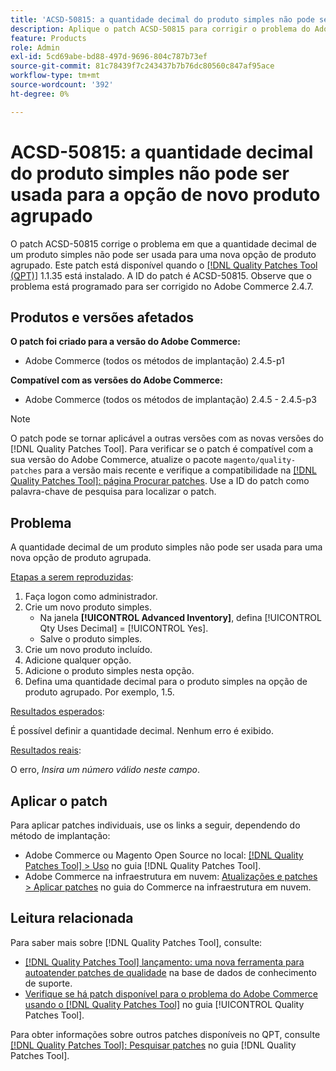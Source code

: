 ```yaml
---
title: 'ACSD-50815: a quantidade decimal do produto simples não pode ser usada para a opção de novo produto agrupado'
description: Aplique o patch ACSD-50815 para corrigir o problema do Adobe Commerce em que a quantidade decimal de um produto simples não pode ser usada para uma nova opção de produto agrupado.
feature: Products
role: Admin
exl-id: 5cd69abe-bd88-497d-9696-804c787b73ef
source-git-commit: 81c78439f7c243437b7b76dc80560c847af95ace
workflow-type: tm+mt
source-wordcount: '392'
ht-degree: 0%

---
```


# ACSD-50815: a quantidade decimal do produto simples não pode ser usada para a opção de novo produto agrupado

O patch ACSD-50815 corrige o problema em que a quantidade decimal de um produto simples não pode ser usada para uma nova opção de produto agrupado. Este patch está disponível quando o [[!DNL Quality Patches Tool (QPT)]](https://experienceleague.adobe.com/pt-br/docs/commerce-knowledge-base/kb/announcements/commerce-announcements/magento-quality-patches-released-new-tool-to-self-serve-quality-patches) 1.1.35 está instalado. A ID do patch é ACSD-50815. Observe que o problema está programado para ser corrigido no Adobe Commerce 2.4.7.

## Produtos e versões afetados

**O patch foi criado para a versão do Adobe Commerce:**

* Adobe Commerce (todos os métodos de implantação) 2.4.5-p1

**Compatível com as versões do Adobe Commerce:**

* Adobe Commerce (todos os métodos de implantação) 2.4.5 - 2.4.5-p3

>[!NOTE]
>
>O patch pode se tornar aplicável a outras versões com as novas versões do [!DNL Quality Patches Tool]. Para verificar se o patch é compatível com a sua versão do Adobe Commerce, atualize o pacote `magento/quality-patches` para a versão mais recente e verifique a compatibilidade na [[!DNL Quality Patches Tool]: página Procurar patches](https://experienceleague.adobe.com/tools/commerce-quality-patches/index.html?lang=pt-BR). Use a ID do patch como palavra-chave de pesquisa para localizar o patch.

## Problema

A quantidade decimal de um produto simples não pode ser usada para uma nova opção de produto agrupada.

<u>Etapas a serem reproduzidas</u>:

1. Faça logon como administrador.
1. Crie um novo produto simples.
   * Na janela **[!UICONTROL Advanced Inventory]**, defina [!UICONTROL Qty Uses Decimal] = [!UICONTROL Yes].
   * Salve o produto simples.
1. Crie um novo produto incluído.
1. Adicione qualquer opção.
1. Adicione o produto simples nesta opção.
1. Defina uma quantidade decimal para o produto simples na opção de produto agrupado. Por exemplo, 1.5.

<u>Resultados esperados</u>:

É possível definir a quantidade decimal. Nenhum erro é exibido.

<u>Resultados reais</u>:

O erro, *Insira um número válido neste campo*.

## Aplicar o patch

Para aplicar patches individuais, use os links a seguir, dependendo do método de implantação:

* Adobe Commerce ou Magento Open Source no local: [[!DNL Quality Patches Tool] > Uso](/help/tools/quality-patches-tool/usage.md) no guia [!DNL Quality Patches Tool].
* Adobe Commerce na infraestrutura em nuvem: [Atualizações e patches > Aplicar patches](https://experienceleague.adobe.com/docs/commerce-cloud-service/user-guide/develop/upgrade/apply-patches.html?lang=pt-BR) no guia do Commerce na infraestrutura em nuvem.

## Leitura relacionada

Para saber mais sobre [!DNL Quality Patches Tool], consulte:

* [[!DNL Quality Patches Tool] lançamento: uma nova ferramenta para autoatender patches de qualidade](https://experienceleague.adobe.com/pt-br/docs/commerce-knowledge-base/kb/announcements/commerce-announcements/magento-quality-patches-released-new-tool-to-self-serve-quality-patches) na base de dados de conhecimento de suporte.
* [Verifique se há patch disponível para o problema do Adobe Commerce usando o  [!DNL Quality Patches Tool]](/help/tools/quality-patches-tool/patches-available-in-qpt/check-patch-for-magento-issue-with-magento-quality-patches.md) no guia [!UICONTROL Quality Patches Tool].


Para obter informações sobre outros patches disponíveis no QPT, consulte [[!DNL Quality Patches Tool]: Pesquisar patches](https://experienceleague.adobe.com/tools/commerce-quality-patches/index.html?lang=pt-BR) no guia [!DNL Quality Patches Tool].
